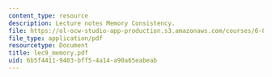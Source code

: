 ```yaml
---
content_type: resource
description: Lecture notes Memory Consistency.
file: https://ol-ocw-studio-app-production.s3.amazonaws.com/courses/6-824-distributed-computer-systems-engineering-spring-2006/6b5f44119403bff54a14a90a65eabeab_lec9_memory.pdf
file_type: application/pdf
resourcetype: Document
title: lec9_memory.pdf
uid: 6b5f4411-9403-bff5-4a14-a90a65eabeab
---
```

